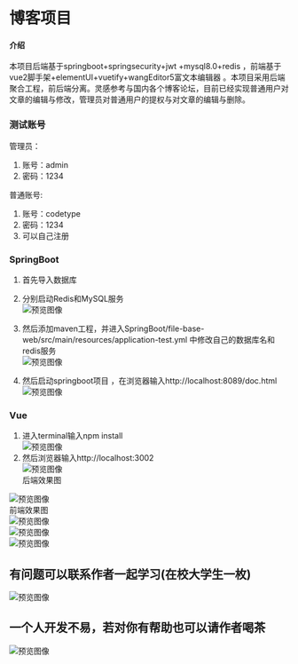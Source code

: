 # 博客项目

#### 介绍
本项目后端基于springboot+springsecurity+jwt +mysql8.0+redis ，前端基于vue2脚手架+elementUI+vuetify+wangEditor5富文本编辑器 。本项目采用后端聚合工程，前后端分离。灵感参考与国内各个博客论坛，目前已经实现普通用户对文章的编辑与修改，管理员对普通用户的提权与对文章的编辑与删除。

### 测试账号
管理员：
1. 账号：admin 
2. 密码：1234

普通账号:
1. 账号：codetype 
2. 密码：1234
3. 可以自己注册
### SpringBoot
1. 首先导入数据库
2. 分别启动Redis和MySQL服务
   <img class="embed-responsive embed-responsive-4by3" id="imgTag" alt="预览图像" src="https://link.ap1.storjshare.io/s/jued4tn3jqe6l3gkryorqqkgeioa/demo-bucket/redis.png?wrap=0" style="display: block;">

3. 然后添加maven工程，并进入SpringBoot/file-base-web/src/main/resources/application-test.yml 中修改自己的数据库名和redis服务
   <img class="embed-responsive embed-responsive-4by3" id="imgTag" alt="预览图像" src="https://link.ap1.storjshare.io/s/jwmy3tzstbgnzncuqgvndixqgh5q/demo-bucket/maven.png?wrap=0" style="display: block;">
4. 然后启动springboot项目 ，在浏览器输入http://localhost:8089/doc.html
   <img class="embed-responsive embed-responsive-4by3" id="imgTag" alt="预览图像" src="https://link.ap1.storjshare.io/s/jxz3tp2v77dng3uexa2mzmvdbeea/demo-bucket/%E5%90%8E%E7%AB%AF.png?wrap=0" style="display: block;">
### Vue
1. 进入terminal输入npm install
   <img class="embed-responsive embed-responsive-4by3" id="imgTag" alt="预览图像" src="https://link.ap1.storjshare.io/s/jxb527ay5bkm3bduwpwrxcsaradq/demo-bucket/%E5%89%8D%E7%AB%AF%E8%BF%90%E8%A1%8C.png?wrap=0" style="display: block;">
2. 然后浏览器输入http://localhost:3002
   <img class="embed-responsive embed-responsive-4by3" id="imgTag" alt="预览图像" src="https://link.ap1.storjshare.io/s/jvyhcmq4xauagehwwabaamjggoqq/demo-bucket/%E5%89%8D%E7%AB%AF%E6%95%88%E6%9E%9C%E5%9B%BE%201.png?wrap=0" style="display: block;">
后端效果图  <br/>
<img class="embed-responsive embed-responsive-4by3" id="imgTag" alt="预览图像" src="https://link.ap1.storjshare.io/s/jxz3tp2v77dng3uexa2mzmvdbeea/demo-bucket/%E5%90%8E%E7%AB%AF.png?wrap=0" style="display: block;">
前端效果图  <br/>
<img class="embed-responsive embed-responsive-4by3" id="imgTag" alt="预览图像" src="https://link.ap1.storjshare.io/s/jvyhcmq4xauagehwwabaamjggoqq/demo-bucket/%E5%89%8D%E7%AB%AF%E6%95%88%E6%9E%9C%E5%9B%BE%201.png?wrap=0" style="display: block;">
<img class="embed-responsive embed-responsive-4by3" id="imgTag" alt="预览图像" src="https://link.ap1.storjshare.io/s/jul7ghfqpojfokn4wxuofbnhd7qa/demo-bucket/%E5%89%8D%E7%AB%AF%E6%95%88%E6%9E%9C%E5%9B%BE2.png?wrap=0" style="display: block;">
<img class="embed-responsive embed-responsive-4by3" id="imgTag" alt="预览图像" src="https://link.ap1.storjshare.io/s/jxhugydvjgvtynpnyrfa7s4hexoq/demo-bucket/%E6%95%88%E6%9E%9C%E5%9B%BE3.png?wrap=0" style="display: block;">

<h2>有问题可以联系作者一起学习(在校大学生一枚)</h2>

<img class="embed-responsive embed-responsive-4by3" id="imgTag" alt="预览图像" src="https://link.ap1.storjshare.io/s/juwy4mzbcirai2jmektu3x6dlzwq/demo-bucket/T.png?wrap=0" style="display: block;">



<h2>一个人开发不易，若对你有帮助也可以请作者喝茶</h2>

<img class="embed-responsive embed-responsive-4by3" id="imgTag" alt="预览图像" src="https://link.ap1.storjshare.io/s/jv374zfqffkgmnhe4a55oqzfjkoa/demo-bucket/test.png?wrap=0" style="display: block;">


 

